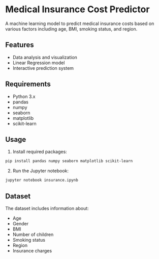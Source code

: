 # Medical Insurance Cost Predictor

A machine learning model to predict medical insurance costs based on various factors including age, BMI, smoking status, and region.

## Features
- Data analysis and visualization
- Linear Regression model
- Interactive prediction system

## Requirements
- Python 3.x
- pandas
- numpy
- seaborn
- matplotlib
- scikit-learn

## Usage
1. Install required packages:
```bash
pip install pandas numpy seaborn matplotlib scikit-learn
```
2. Run the Jupyter notebook:
```bash
jupyter notebook insurance.ipynb
```

## Dataset
The dataset includes information about:
- Age
- Gender
- BMI
- Number of children
- Smoking status
- Region
- Insurance charges